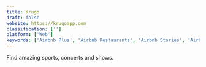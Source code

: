 ```yaml
---
title: Krugo
draft: false 
website: https://krugoapp.com
classification: ['']
platform: ['Web']
keywords: ['Airbnb Plus', 'Airbnb Restaurants', 'Airbnb Stories', 'Airbnb for Events', 'I Love Free Concerts', 'Jukely', 'Music Plug', 'Muzbnb', 'TickPick', 'Up All Night']
---
```

Find amazing sports, concerts and shows.